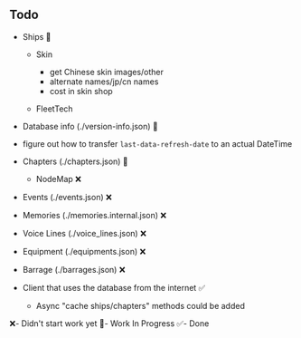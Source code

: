 ## Todo

* Ships 📝

  * Skin
    * get Chinese skin images/other
    * alternate names/jp/cn names
    * cost in skin shop 

  * FleetTech
* Database info (./version-info.json) 📝
* figure out how to transfer `last-data-refresh-date` to an actual DateTime
* Chapters (./chapters.json) 📝
  * NodeMap ❌
* Events (./events.json) ❌
* Memories (./memories.internal.json) ❌
* Voice Lines (./voice_lines.json) ❌
* Equipment (./equipments.json) ❌
* Barrage (./barrages.json) ❌
* Client that uses the database from the internet ✅
  * Async "cache ships/chapters" methods could be added 



❌- Didn't start work yet
📝- Work In Progress
✅- Done